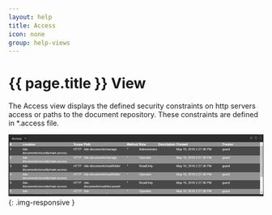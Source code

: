 ```yaml
---
layout: help
title: Access
icon: none
group: help-views
---
```


{{ page.title }} View
===

The Access view displays the defined security constraints on http servers access or paths to the document repository. These constraints are defined in *.access file.

![Access view](images/ide_view_access.png){: .img-responsive }


